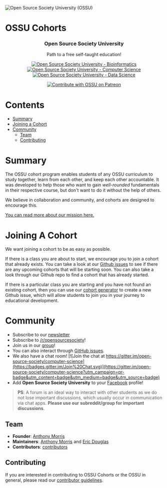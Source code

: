 ![Open Source Society University (OSSU)](http://i.imgur.com/kYYCXtC.png)
# OSSU Cohorts

<h3 align="center">Open Source Society University</h3>

<p align="center">
  Path to a free self-taught education!
</p>

<p align="center">
    <a href="https://github.com/open-source-society/bioinformatics">
        <img alt="Open Source Society University - Bioinformatics" src="https://img.shields.io/badge/OSSU-bioinformatics-blue.svg">
    </a>
    <a href="https://github.com/ossu/computer-science">
        <img alt="Open Source Society University - Computer Science" src="https://img.shields.io/badge/OSSU-computer--science-blue.svg">
    </a>
    <a href="https://github.com/open-source-society/data-science">
        <img alt="Open Source Society University - Data Science" src="https://img.shields.io/badge/OSSU-data--science-blue.svg">
    </a>
</p>

<p align="center">
    <a href="https://www.patreon.com/ossu">
        <img alt="Contribute with OSSU on Patreon" src="https://img.shields.io/badge/Patreon-contribute-yellow.svg">
    </a>
</p>

# Contents

- [Summary](#summary)
- [Joining a Cohort](#joining-a-cohort)
- [Community](#community)
  - [Team](#team)
  - [Contributing](#contributing)

# Summary

The OSSU cohort program enables students of any OSSU curriculum to study together, learn from each other, and keep each other accountable. It was developed to help those who want to gain *well-rounded* fundamentals in their respective course, but don't want to do it without the help of others.

We believe in collaboration and community, and cohorts are designed to encourage this. 

[You can read more about our mission here.](https://github.com/ossu/help/blob/master/MISSION.md)

# Joining A Cohort

We want joining a cohort to be as easy as possible. 

If there is a class you are about to start, we encourage you to join a cohort that already exists. You can take a look at our [Github issues](https://github.com/ossu/cohorts/issues) to see if there are any upcoming cohorts that will be starting soon. You can also take a look through our Github repo to find a cohort that has already started.

If there is a particular class you are starting and you have not found an existing cohort, then you can use our [cohort generator](https://ossu.github.io/cohorts/cohort-generator/index.html) to create a new Github issue, which will allow students to join you in your journey to educational development.

# Community

- Subscribe to our [newsletter](https://tinyletter.com/ossu)
- Subscribe to [/r/opensourcesociety](https://www.reddit.com/r/opensourcesociety/)!
- Join us in our [group](https://groups.google.com/forum/#!forum/open-source-society-university)!
- You can also interact through [GitHub issues](https://github.com/ossu/computer-science/issues).
- We also have a chat room! [![Join the chat at https://gitter.im/open-source-society/computer-science](https://badges.gitter.im/Join%20Chat.svg)](https://gitter.im/open-source-society/computer-science?utm_campaign=pr-badge&utm_content=badge&utm_medium=badge&utm_source=badge)
- Add **Open Source Society University** to your [Facebook](https://www.facebook.com/ossuniversity) profile!

> **PS**: A forum is an ideal way to interact with other students as we do not lose important discussions, which usually occur in communication via chat apps.
**Please use our subreddit/group for important discussions**.

## Team

* **Founder**: [Anthony Morris](https://github.com/amorriscode)
* **Maintainers**: [Anthony Morris](https://github.com/amorriscode) and [Eric Douglas](https://github.com/ericdouglas)
* **Contributors**: [contributors](https://github.com/ossu/cohorts/graphs/contributors)

## Contributing

If you are interested in contributing to OSSU Cohorts or the OSSU in general, please read our [contributor guidelines](https://github.com/ossu/computer-science/blob/master/CONTRIBUTING.md).
